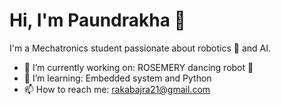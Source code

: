 # Hi, I'm Paundrakha 👋

I'm a Mechatronics student passionate about robotics 🤖 and AI.

- 🔭 I’m currently working on: ROSEMERY dancing robot 🕺
- 🌱 I’m learning: Embedded system and Python
- 📫 How to reach me: rakabajra21@gmail.com

